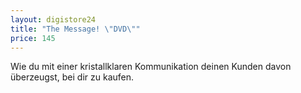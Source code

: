```yaml
---
layout: digistore24
title: "The Message! \"DVD\""
price: 145
---
```

<p>Wie du mit einer kristallklaren Kommunikation deinen Kunden davon &#xFC;berzeugst, bei dir zu kaufen.</p>